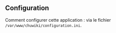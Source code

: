 ## Configuration

Comment configurer cette application : via le fichier `/var/www/chuwiki/configuration.ini`.
